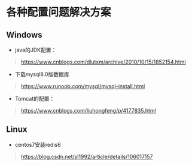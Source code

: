 # 各种配置问题解决方案
## Windows 
+ java的JDK配置：
> https://www.cnblogs.com/dlutxm/archive/2010/10/15/1852154.html

+ 下载mysql8.0版数据库
> https://www.runoob.com/mysql/mysql-install.html

+ Tomcat的配置：
> https://www.cnblogs.com/liuhongfeng/p/4177835.html

## Linux
+ centos7安装redis6
> https://blog.csdn.net/sl1992/article/details/106017157

